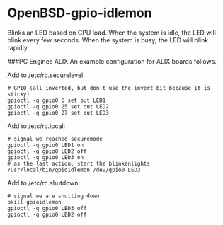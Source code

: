 # OpenBSD-gpio-idlemon
Blinks an LED based on CPU load. When the system is idle, the LED will blink every few seconds. When the system is busy, the LED will blink rapidly.

###PC Engines ALIX
An example configuration for ALIX boards follows.

Add to /etc/rc.securelevel:

	# GPIO (all inverted, but don't use the invert bit because it is sticky)
	gpioctl -q gpio0 6 set out LED1
	gpioctl -q gpio0 25 set out LED2
	gpioctl -q gpio0 27 set out LED3

Add to /etc/rc.local:

	# signal we reached securemode
	gpioctl -q gpio0 LED1 on
	gpioctl -q gpio0 LED2 off
	gpioctl -q gpio0 LED3 on
	# as the last action, start the blinkenlights
	/usr/local/bin/gpioidlemon /dev/gpio0 LED3

Add to /etc/rc.shutdown:

	# signal we are shutting down
	pkill gpioidlemon
	gpioctl -q gpio0 LED3 off
	gpioctl -q gpio0 LED2 off
